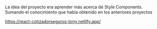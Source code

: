 La idea del proyecto era aprender más acerca de Style Components. Sumando el conocimiento que habia obtenido en los anteriores proyectos 

https://react-cotizadorseguros-tony.netlify.app/
